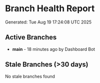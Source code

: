 # Branch Health Report
Generated: Tue Aug 19 17:24:08 UTC 2025

## Active Branches
- **main** - 18 minutes ago by Dashboard Bot

## Stale Branches (>30 days)
No stale branches found
